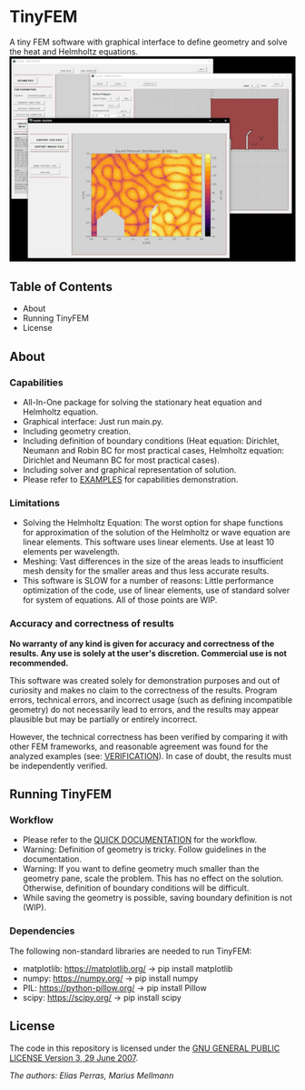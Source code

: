 # TinyFEM
A tiny FEM software with graphical interface to define geometry and solve the heat and Helmholtz equations. 
![Demo](Supp/TinyFEM_demo.JPG)
## Table of Contents
- About
- Running TinyFEM
- License

## About
### Capabilities
- All-In-One package for solving the stationary heat equation and Helmholtz equation.
- Graphical interface: Just run main.py.
- Including geometry creation.
- Including definition of boundary conditions (Heat equation: Dirichlet, Neumann and Robin BC for most practical cases, Helmholtz equation: Dirichlet and Neumann BC for most practical cases).
- Including solver and graphical representation of solution.
- Please refer to [EXAMPLES](examples/Examples_TinyFEM.pdf) for capabilities demonstration.
### Limitations
- Solving the Helmholtz Equation: The worst option for shape functions for approximation of the solution of the Helmholtz or wave equation are linear elements. This software uses linear elements. Use at least 10 elements per wavelength.
- Meshing: Vast differences in the size of the areas leads to insufficient mesh density for the smaller areas and thus less accurate results.
- This software is SLOW for a number of reasons: Little performance optimization of the code, use of linear elements, use of standard solver for system of equations. All of those points are WIP.
### Accuracy and correctness of results
**No warranty of any kind is given for accuracy and correctness of the results. Any use is solely at the user's discretion. Commercial use is not recommended.**

This software was created solely for demonstration purposes and out of curiosity and makes no claim to the correctness of the results. Program errors, technical errors, and incorrect usage (such as defining incompatible geometry) do not necessarily lead to errors, and the results may appear plausible but may be partially or entirely incorrect.

However, the technical correctness has been verified by comparing it with other FEM frameworks, and reasonable agreement was found for the analyzed examples (see: [VERIFICATION](Supp/Verification_TinyFEM.pdf)). In case of doubt, the results must be independently verified.

## Running TinyFEM
### Workflow
- Please refer to the [QUICK DOCUMENTATION](Supp/Quick_Documentation_TinyFEM.pdf) for the workflow.
- Warning: Definition of geometry is tricky. Follow guidelines in the documentation.
- Warning: If you want to define geometry much smaller than the geometry pane, scale the problem. This has no effect on the solution. Otherwise, definition of boundary conditions will be difficult.
- While saving the geometry is possible, saving boundary definition is not (WIP).
### Dependencies
The following non-standard libraries are needed to run TinyFEM:
- matplotlib: https://matplotlib.org/   -> pip install matplotlib
- numpy: https://numpy.org/ -> pip install numpy
- PIL: https://python-pillow.org/ -> pip install Pillow
- scipy: https://scipy.org/ -> pip install scipy

## License
The code in this repository is licensed under the [GNU GENERAL PUBLIC LICENSE Version 3, 29 June 2007](LICENSE.md).

_The authors: Elias Perras, Marius Mellmann_


